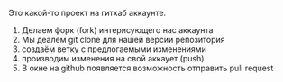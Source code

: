 Это какой-то проект на гитхаб аккаунте.


1. Делаем форк (fork) интерисующего нас аккаунта
2. Мы деалем git clone для нашей версии репозитория
3. создаём ветку с предлогаемыми изменениями
4. производим изменения на свой аккаует (push)
5. В окне на github появляется возможность отправить pull request